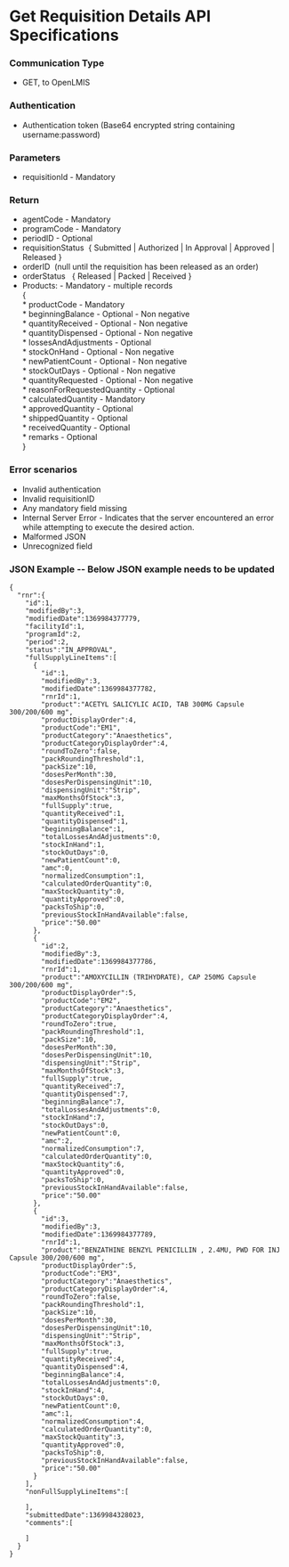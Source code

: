 # Get Requisition Details API Specifications

### Communication Type

- GET, to OpenLMIS

### Authentication

- Authentication token (Base64 encrypted string containing username:password)

### Parameters

- requisitionId - Mandatory

### Return

- agentCode - Mandatory
- programCode - Mandatory
- periodID - Optional
- requisitionStatus  { Submitted | Authorized | In Approval | Approved | Released }
- orderID  (null until the requisition has been released as an order)
- orderStatus   { Released | Packed | Received }
- Products:  - Mandatory - multiple  records  
    {  
        * productCode - Mandatory   
        * beginningBalance - Optional - Non negative  
        * quantityReceived - Optional - Non negative          
        * quantityDispensed - Optional - Non negative    
        * lossesAndAdjustments - Optional  
        * stockOnHand - Optional - Non negative  
        * newPatientCount - Optional - Non negative  
        * stockOutDays - Optional - Non negative  
        * quantityRequested - Optional - Non negative  
        * reasonForRequestedQuantity - Optional  
        * calculatedQuantity - Mandatory  
        * approvedQuantity - Optional  
        * shippedQuantity - Optional  
        * receivedQuantity - Optional  
        * remarks - Optional   
    }  

### Error scenarios

- Invalid authentication
- Invalid requisitionID
- Any mandatory field missing
- Internal Server Error - Indicates that the server encountered an error while attempting to execute the desired action.
- Malformed JSON
- Unrecognized field


### JSON Example -- Below JSON example needs to be updated

    {
      "rnr":{
        "id":1,
        "modifiedBy":3,
        "modifiedDate":1369984377779,
        "facilityId":1,
        "programId":2,
        "period":2,
        "status":"IN_APPROVAL",
        "fullSupplyLineItems":[
          {
            "id":1,
            "modifiedBy":3,
            "modifiedDate":1369984377782,
            "rnrId":1,
            "product":"ACETYL SALICYLIC ACID, TAB 300MG Capsule 300/200/600 mg",
            "productDisplayOrder":4,
            "productCode":"EM1",
            "productCategory":"Anaesthetics",
            "productCategoryDisplayOrder":4,
            "roundToZero":false,
            "packRoundingThreshold":1,
            "packSize":10,
            "dosesPerMonth":30,
            "dosesPerDispensingUnit":10,
            "dispensingUnit":"Strip",
            "maxMonthsOfStock":3,
            "fullSupply":true,
            "quantityReceived":1,
            "quantityDispensed":1,
            "beginningBalance":1,
            "totalLossesAndAdjustments":0,
            "stockInHand":1,
            "stockOutDays":0,
            "newPatientCount":0,
            "amc":0,
            "normalizedConsumption":1,
            "calculatedOrderQuantity":0,
            "maxStockQuantity":0,
            "quantityApproved":0,
            "packsToShip":0,
            "previousStockInHandAvailable":false,
            "price":"50.00"
          },
          {
            "id":2,
            "modifiedBy":3,
            "modifiedDate":1369984377786,
            "rnrId":1,
            "product":"AMOXYCILLIN (TRIHYDRATE), CAP 250MG Capsule 300/200/600 mg",
            "productDisplayOrder":5,
            "productCode":"EM2",
            "productCategory":"Anaesthetics",
            "productCategoryDisplayOrder":4,
            "roundToZero":true,
            "packRoundingThreshold":1,
            "packSize":10,
            "dosesPerMonth":30,
            "dosesPerDispensingUnit":10,
            "dispensingUnit":"Strip",
            "maxMonthsOfStock":3,
            "fullSupply":true,
            "quantityReceived":7,
            "quantityDispensed":7,
            "beginningBalance":7,
            "totalLossesAndAdjustments":0,
            "stockInHand":7,
            "stockOutDays":0,
            "newPatientCount":0,
            "amc":2,
            "normalizedConsumption":7,
            "calculatedOrderQuantity":0,
            "maxStockQuantity":6,
            "quantityApproved":0,
            "packsToShip":0,
            "previousStockInHandAvailable":false,
            "price":"50.00"
          },
          {
            "id":3,
            "modifiedBy":3,
            "modifiedDate":1369984377789,
            "rnrId":1,
            "product":"BENZATHINE BENZYL PENICILLIN , 2.4MU, PWD FOR INJ Capsule 300/200/600 mg",
            "productDisplayOrder":5,
            "productCode":"EM3",
            "productCategory":"Anaesthetics",
            "productCategoryDisplayOrder":4,
            "roundToZero":false,
            "packRoundingThreshold":1,
            "packSize":10,
            "dosesPerMonth":30,
            "dosesPerDispensingUnit":10,
            "dispensingUnit":"Strip",
            "maxMonthsOfStock":3,
            "fullSupply":true,
            "quantityReceived":4,
            "quantityDispensed":4,
            "beginningBalance":4,
            "totalLossesAndAdjustments":0,
            "stockInHand":4,
            "stockOutDays":0,
            "newPatientCount":0,
            "amc":1,
            "normalizedConsumption":4,
            "calculatedOrderQuantity":0,
            "maxStockQuantity":3,
            "quantityApproved":0,
            "packsToShip":0,
            "previousStockInHandAvailable":false,
            "price":"50.00"
          }
        ],
        "nonFullSupplyLineItems":[
   
        ],
        "submittedDate":1369984328023,
        "comments":[
   
        ]
      }
    }
   
